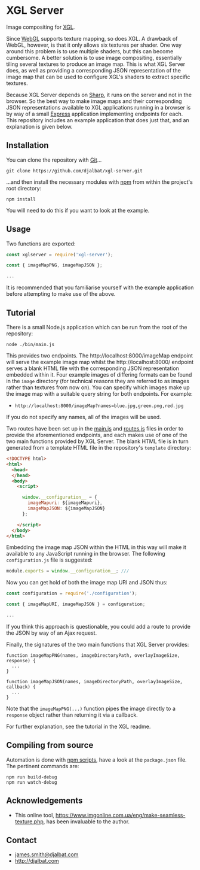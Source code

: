 # XGL Server

Image compositing for [XGL](https://github.com/djalbat/xgl).

Since [WebGL](https://developer.mozilla.org/en-US/docs/Web/API/WebGL_API) supports texture mapping, so does XGL. A drawback of WebGL, however, is that it only allows six textures per shader. One way around this problem is to use multiple shaders, but this can become cumbersome. A better solution is to use image compositing, essentially tiling several textures to produce an image map. This is what XGL Server does, as well as providing a corresponding JSON representation of the image map that can be used to configure XGL's shaders to extract specific textures.

Because XGL Server depends on [Sharp](http://sharp.pixelplumbing.com/), it runs on the server and not in the browser. So the best way to make image maps and their corresponding JSON representations available to XGL applications running in a browser is by way of a small [Express](https://expressjs.com/) application implementing endpoints for each. This repository includes an example application that does just that, and an explanation is given below.

## Installation

You can clone the repository with [Git](https://git-scm.com/)...

    git clone https://github.com/djalbat/xgl-server.git

...and then install the necessary modules with [npm](https://www.npmjs.com/) from within the project's root directory:

    npm install

You will need to do this if you want to look at the example.

## Usage

Two functions are exported:
```js
const xglserver = require('xgl-server');

const { imageMapPNG, imageMapJSON };

...
```
It is recommended that you familiarise yourself with the example application before attempting to make use of the above.

## Tutorial

There is a small Node.js application which can be run from the root of the repository:

    node ./bin/main.js

This provides two endpoints. The http://localhost:8000/imageMap endpoint will serve the example image map whilst the http://localhost:8000/ endpoint serves a blank HTML file with the corresponding JSON representation embedded within it. Four example images of differing formats can be found in the `image` directory (for technical reasons they are referred to as images rather than textures from now on). You can specify which images make up the image map with a suitable query string for both endpoints. For example:

* `http://localhost:8000/imageMap?names=blue.jpg,green.png,red.jpg`

If you do not specify any names, all of the images will be used.

Two routes have been set up in the [main.js](https://github.com/djalbat/xgl-server/blob/master/bin/main.js) and [routes.js](https://github.com/djalbat/xgl-server/blob/master/bin/routes.js) files in order to provide the aforementioned endpoints, and each makes use of one of the two main functions provided by XGL Server. The blank HTML file is in turn generated from a template HTML file in the repository's `template` directory:

```html
<!DOCTYPE html>
<html>
  <head>
  </head>
  <body>
    <script>

      window.__configuration__ = {
        imageMapuri: ${imageMapuri},
        imageMapJSON: ${imageMapJSON}
      };

    </script>
  </body>
</html>
```

Embedding the image map JSON within the HTML in this way will make it available to any JavaScript running in the browser. The following `configuration.js` file is suggested:

```js
module.exports = window.__configuration__; ///
```

Now you can get hold of both the image map URI and JSON thus:

```js
const configuration = require('./configuration');

const { imageMapURI, imageMapJSON } = configuration;

...
```

If you think this approach is questionable, you could add a route to provide the JSON by way of an Ajax request.

Finally, the signatures of the two main functions that XGL Server provides:

```
function imageMapPNG(names, imageDirectoryPath, overlayImageSize, response) {
  ...
}

function imageMapJSON(names, imageDirectoryPath, overlayImageSize, callback) {
  ...
}
```
Note that the `imageMapPNG(...)` function pipes the image directly to a `response` object rather than returning it via a callback.

For further explanation, see the tutorial in the XGL readme.

## Compiling from source

Automation is done with [npm scripts](https://docs.npmjs.com/misc/scripts), have a look at the `package.json` file. The pertinent commands are:

    npm run build-debug
    npm run watch-debug
    
## Acknowledgements

* This online tool, https://www.imgonline.com.ua/eng/make-seamless-texture.php, has been invaluable to the author.

## Contact

- james.smith@djalbat.com
- http://djalbat.com
